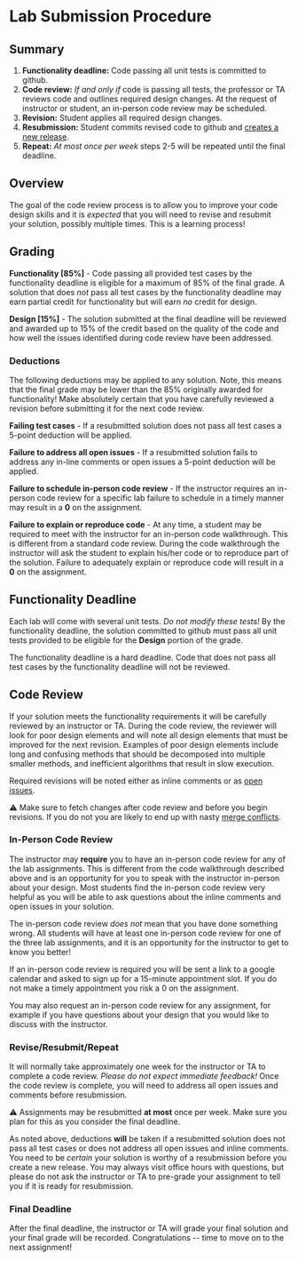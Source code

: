 Lab Submission Procedure
========================

## Summary

1. **Functionality deadline:** Code passing all unit tests is committed to github.
2. **Code review:** *If and only if* code is passing all tests, the professor or TA reviews code and outlines required design changes. At the request of instructor or student, an in-person code review may be scheduled.
3. **Revision:** Student applies all required design changes.
4. **Resubmission:** Student commits revised code to github and [creates a new release](https://help.github.com/articles/creating-releases/).
5. **Repeat:** *At most once per week* steps 2-5 will be repeated until the final deadline. 

## Overview

The goal of the code review process is to allow you to improve your code design skills and it is *expected* that you will need to revise and resubmit your solution, possibly multiple times. This is a learning process!

## Grading

**Functionality [85%]** - Code passing all provided test cases by the functionality deadline is eligible for a maximum of 85% of the final grade. A solution that does *not* pass all test cases by the functionality deadline may earn partial credit for functionality but will earn *no* credit for design.

**Design [15%]** - The solution submitted at the final deadline will be reviewed and awarded up to 15% of the credit based on the quality of the code and how well the issues identified during code review have been addressed. 

### Deductions

The following deductions may be applied to any solution. Note, this means that the final grade may be lower than the 85% originally awarded for functionality! Make absolutely certain that you have carefully reviewed a revision before submitting it for the next code review.

**Failing test cases** - If a resubmitted solution does not pass all test cases a 5-point deduction will be applied. 

**Failure to address all open issues** - If a resubmitted solution fails to address any in-line comments or open issues a 5-point deduction will be applied. 

**Failure to schedule in-person code review** - If the instructor requires an in-person code review for a specific lab failure to schedule in a timely manner may result in a **0** on the assignment.

**Failure to explain or reproduce code** - At any time, a student may be required to meet with the instructor for an in-person code walkthrough. This is different from a standard code review. During the code walkthrough the instructor will ask the student to explain his/her code or to reproduce part of the solution. Failure to adequately explain or reproduce code will result in a **0** on the assignment.

## Functionality Deadline

Each lab will come with several unit tests. *Do not modify these tests!* By the functionality deadline, the solution committed to github must pass all unit tests provided to be eligible for the **Design** portion of the grade. 

The functionality deadline is a hard deadline. Code that does not pass all test cases by the functionality deadline will not be reviewed.

## Code Review

If your solution meets the functionality requirements it will be carefully reviewed by an instructor or TA. During the code review, the reviewer will look for poor design elements and will note all design elements that must be improved for the next revision. Examples of poor design elements include long and confusing methods that should be decomposed into multiple smaller methods, and inefficient algorithms that result in slow execution.

Required revisions will be noted either as inline comments or as [open issues](https://help.github.com/articles/about-issues/). 

:warning: Make sure to fetch changes after code review and before you begin revisions. If you do not you are likely to end up with nasty [merge conflicts](https://help.github.com/articles/resolving-a-merge-conflict-using-the-command-line/).

### In-Person Code Review

The instructor may **require** you to have an in-person code review for any of the lab assignments. This is different from the code walkthrough described above and is an opportunity for you to speak with the instructor in-person about your design. Most students find the in-person code review very helpful as you will be able to ask questions about the inline comments and open issues in your solution. 

The in-person code review *does not* mean that you have done something wrong. All students will have at least one in-person code review for one of the three lab assignments, and it is an opportunity for the instructor to get to know you better!

If an in-person code review is required you will be sent a link to a google calendar and asked to sign up for a 15-minute appointment slot. If you do not make a timely appointment you risk a 0 on the assignment.

You may also request an in-person code review for any assignment, for example if you have questions about your design that you would like to discuss with the instructor.

### Revise/Resubmit/Repeat

It will normally take approximately one week for the instructor or TA to complete a code review. *Please do not expect immediate feedback!* Once the code review is complete, you will need to address all open issues and comments before resubmission.

:warning: Assignments may be resubmitted **at most** once per week. Make sure you plan for this as you consider the final deadline.

As noted above, deductions **will** be taken if a resubmitted solution does not pass all test cases or does not address all open issues and inline comments. You need to be *certain* your solution is worthy of a resubmission before you create a new release. You may always visit office hours with questions, but please do not ask the instructor or TA to pre-grade your assignment to tell you if it is ready for resubmission.

### Final Deadline

After the final deadline, the instructor or TA will grade your final solution and your final grade will be recorded. Congratulations -- time to move on to the next assignment!
